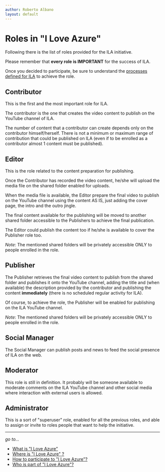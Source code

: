 ```yaml
---
author: Roberto Albano
layout: default
---
```

# Roles in "I Love Azure"

Following there is the list of roles provided for the ILA initiative.

Please remember that **every role is IMPORTANT** for the success of ILA.

Once you decided to participate, be sure to understand the [processes defined for ILA](../processes/processes.html) to achieve the role.

## Contributor

This is the first and the most important role for ILA.

The contributor is the one that creates the video content to publish on the YouTube channel of ILA.

The number of content that a contributor can create depends only on the contributor himself/herself. There is not a minimum or maximum range of contribution that could be published on ILA (even if to be enrolled as a contributor almost 1 content must be published).

## Editor

This is the role related to the content preparation for publishing.

Once the Contributor has recorded the video content, he/she will upload the media file on the shared folder enabled for uploads.

When the media file is available, the Editor prepare the final video to publish on the YouTube channel using the content AS IS, just adding the cover page, the intro and the outro jingle.

The final content available for the publishing will be moved to another shared folder accessible to the Publishers to achieve the final publication.

The Editor could publish the content too if he/she is available to cover the Publisher role too.

*Note*: The mentioned shared folders will be privately accessible ONLY to people enrolled in the role.

## Publisher

The Publisher retrieves the final video content to publish from the shared folder and publishes it onto the YouTube channel, adding the title and (when available) the description provided by the contributor and publishing the content **immediately** (there is no scheduled regular activity for ILA).

Of course, to achieve the role, the Publisher will be enabled for publishing on the ILA YouTube channel.

*Note*: The mentioned shared folders will be privately accessible ONLY to people enrolled in the role.

## Social Manager

The Social Manager can publish posts and news to feed the social presence of ILA on the web.

## Moderator

This role is still in definition. It probably will be someone available to moderate comments on the ILA YouTube channel and other social media where interaction with external users is allowed.

## Administrator

This is a sort of "superuser" role, enabled for all the previous roles, and able to assign or invite to roles people that want to help the initiative.

---
*go to...*

- [What is "I Love Azure"](main/whatis/whatis.html)
- [Where is "I Love Azure" ?](main/whereis/whereis.html)
- [How to participate to "I Love Azure"?](main/howtopart/howtopart.html)
- [Who is part of "I Love Azure"?](main/whoisin/whoisin.html)